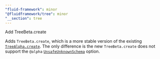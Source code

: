 ```yaml
---
"fluid-framework": minor
"@fluidframework/tree": minor
"__section": tree
---
```

Add TreeBeta.create

Adds `TreeBeta.create`, which is a more stable version of the existing [`TreeAlpha.create`](https://fluidframework.com/docs/api/tree/treealpha-interface#create-methodsignature).
The only difference is the new `TreeBeta.create` does not support the `@alpha` [`UnsafeUnknownSchema`](https://fluidframework.com/docs/api/tree/unsafeunknownschema-typealias) option.
